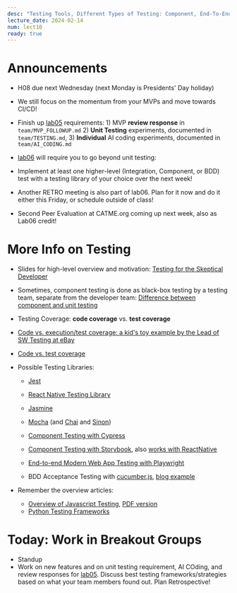 ```yaml
---
desc: "Testing Tools, Different Types of Testing: Component, End-To-End, and BDD Testing"
lecture_date: 2024-02-14
num: lect10
ready: true
---
```


# Announcements
* H08 due next Wednesday (next Monday is Presidents' Day holiday)
* We still focus on the momentum from your MVPs and move towards CI/CD!
* Finish up [lab05](https://ucsb-cs148.github.io/w24/lab/lab05/) requirements: 1) MVP **review response** in `team/MVP_FOLLOWUP.md` 2) **Unit Testing** experiments, documented in `team/TESTING.md`, 3) **Individual** AI coding experiments, documented in `team/AI_CODING.md`

* [lab06](https://ucsb-cs148.github.io/w24/lab/lab06/) will require you to go beyond unit testing:
* Implement at least one higher-level (Integration, Component, or BDD) test with a testing library of your choice over the next week!
* Another RETRO meeting is also part of lab06. Plan for it now and do it either this Friday, or schedule outside of class!
* Second Peer Evaluation at CATME.org coming up next week, also as Lab06 credit!  


# More Info on Testing
* Slides for high-level overview and motivation: [Testing for the Skeptical Developer](https://www.cs.ucsb.edu/~holl/CS148/handouts/Slides_2021-testingfortheskepticaldeveloper.pdf)

* Sometimes, component testing is done as black-box testing by a testing team, separate from the developer team: [Difference between component and unit testing](https://www.geeksforgeeks.org/difference-between-component-and-unit-testing/)

* Testing Coverage: **code coverage** vs. **test coverage**
* [Code vs. execution/test coverage: a kid's toy example by the Lead of SW Testing at eBay](https://danashby.co.uk/2019/02/14/code-coverage-vs-test-coverage/)
* [Code vs. test coverage](https://www.testbytes.net/blog/code-coverage-vs-test-coverage/)

* Possible Testing Libraries: 
    * [Jest](https://ucsb-cs148.github.io/topics/testing_jest/)
    * [React Native Testing Library](https://callstack.github.io/react-native-testing-library/docs/getting-started)
    * [Jasmine](https://jasmine.github.io)
    * [Mocha](https://github.com/mochajs/mocha) (and [Chai](https://github.com/chaijs/chai) and [Sinon](https://sinonjs.org))

    * [Component Testing with Cypress](https://ucsb-cs148.github.io/jstopics/testing_cypress/)
    * [Component Testing with Storybook](https://storybook.js.org), also [works with ReactNative](https://storybook.js.org/tutorials/intro-to-storybook/react-native/en/get-started/)

    * [End-to-end Modern Web App Testing with Playwright](https://playwright.dev/)

    * BDD Acceptance Testing with [cucumber.js](https://github.com/cucumber/cucumber-js), [blog example](https://www.codementor.io/@jeremyrajan/acceptance-testing-javascript-cucumber-webdriverio-du1087f5i)

* Remember the overview articles: 
    * [Overview of Javascript Testing](https://medium.com/welldone-software/an-overview-of-javascript-testing-7ce7298b9870), [PDF version](https://www.cs.ucsb.edu/~holl/CS148/handouts/JSTesting.pdf) 
    * [Python Testing Frameworks](https://blog.testproject.io/2020/10/27/top-python-testing-frameworks/)

# Today: Work in Breakout Groups
* Standup
* Work on new features and on unit testing requirement, AI COding, and review responses for [lab05](https://ucsb-cs148.github.io/w24/lab/lab05/). Discuss best testing frameworks/strategies based on what your team members found out. Plan Retrospective! 



